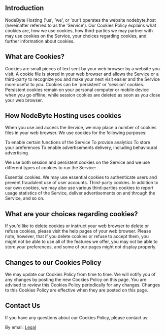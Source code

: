 ## Introduction

NodeByte Hosting ('us', 'we', or 'our') operates the website nodebyte.host (hereinafter referred to as the 'Service').
Our Cookies Policy explains what cookies are, how we use cookies, how third-parties we may partner with may use cookies on the Service, your choices regarding cookies, and further information about cookies.


## What are Cookies?

Cookies are small pieces of text sent by your web browser by a website you visit. A cookie file is stored in your web browser and allows the Service or a third-party to recognize you and make your next visit easier and the Service more useful to you.
Cookies can be 'persistent' or 'session' cookies. Persistent cookies remain on your personal computer or mobile device when you go offline, while session cookies are deleted as soon as you close your web browser.

## How NodeByte Hosting uses cookies

When you use and access the Service, we may place a number of cookies files in your web browser.
We use cookies for the following purposes:

To enable certain functions of the Service
To provide analytics
To store your preferences
To enable advertisements delivery, including behavioural advertising

We use both session and persistent cookies on the Service and we use different types of cookies to run the Service:

Essential cookies. We may use essential cookies to authenticate users and prevent fraudulent use of user accounts.
Third-party cookies. In addition to our own cookies, we may also use various third-parties cookies to report usage statistics of the Service, deliver advertisements on and through the Service, and so on.


## What are your choices regarding cookies?

If you'd like to delete cookies or instruct your web browser to delete or refuse cookies, please visit the help pages of your web browser.
Please note, however, that if you delete cookies or refuse to accept them, you might not be able to use all of the features we offer, you may not be able to store your preferences, and some of our pages might not display properly.

## Changes to our Cookies Policy

We may update our Cookies Policy from time to time. We will notify you of any changes by posting the new Cookies Policy on this page.
You are advised to review this Cookies Policy periodically for any changes. Changes to this Cookies Policy are effective when they are posted on this page.

## Contact Us

If you have any questions about our Cookies Policy, please contact us:

By email: [Legal](mailto:legal@nodebyte.co.uk)

